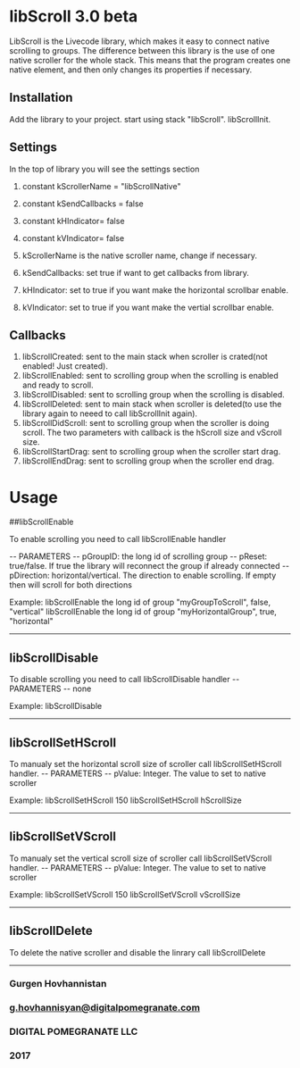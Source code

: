# libScroll 3.0 beta

LibScroll is the Livecode library, which makes it easy to connect native scrolling to groups.
The difference between this library is the use of one native scroller for the whole stack. 
This means that the program creates one native element, and then only changes its properties if necessary.

## Installation

Add the library to your project.
start using stack "libScroll".
libScrollInit.

## Settings

In the top of library you will see the settings section
1. constant kScrollerName = "libScrollNative"
2. constant kSendCallbacks = false
3. constant kHIndicator= false
4. constant kVIndicator= false

1. kScrollerName is the native scroller name, change if necessary.
2. kSendCallbacks: set true if want to get callbacks from library.
3. kHIndicator: set to true if you want make the horizontal scrollbar enable.
3. kVIndicator: set to true if you want make the vertial scrollbar enable.

## Callbacks

1. libScrollCreated: sent to the main stack when scroller is crated(not enabled! Just created).
2. libScrollEnabled: sent to scrolling group when the scrolling is enabled and ready to scroll.
3. libScrollDisabled: sent to scrolling group when the scrolling is disabled.
4. libScrollDeleted: sent to main stack when scroller is deleted(to use the library again to neeed to call libScrollInit again).
5. libScrollDidScroll: sent to scrolling group when the scroller is doing scroll. The two parameters with callback is the hScroll size and vScroll size.
6. libScrollStartDrag: sent to scrolling group when the scroller start drag.
7. libScrollEndDrag: sent to scrolling group when the scroller end drag.

# Usage

##libScrollEnable

To enable scrolling you need to call libScrollEnable handler

-- PARAMETERS
--   pGroupID: the long id of scrolling group
--   pReset: true/false. If true the library will reconnect the group if already connected
--   pDirection: horizontal/vertical. The direction to enable scrolling. If empty then will scroll for both directions

Example: 
libScrollEnable the long id of group "myGroupToScroll", false, "vertical"
libScrollEnable the long id of group "myHorizontalGroup", true, "horizontal"

---------------------------------------------------------------------------------------------------

## libScrollDisable
To disable scrolling you need to call libScrollDisable handler
-- PARAMETERS
--     none

Example:
libScrollDisable

---------------------------------------------------------------------------------------------------

## libScrollSetHScroll
To manualy set the horizontal scroll size of scroller call libScrollSetHScroll handler.
-- PARAMETERS
--         pValue: Integer. The value to set to native scroller

Example:
libScrollSetHScroll 150
libScrollSetHScroll hScrollSize

---------------------------------------------------------------------------------------------------

## libScrollSetVScroll
To manualy set the vertical scroll size of scroller call libScrollSetVScroll handler.
-- PARAMETERS
--         pValue: Integer. The value to set to native scroller

Example:
libScrollSetVScroll 150
libScrollSetVScroll vScrollSize

---------------------------------------------------------------------------------------------------

## libScrollDelete
To delete the native scroller and disable the linrary call libScrollDelete

---------------------------------------------------------------------------------------------------

### Gurgen Hovhannistan
### g.hovhannisyan@digitalpomegranate.com
### DIGITAL POMEGRANATE LLC
### 2017